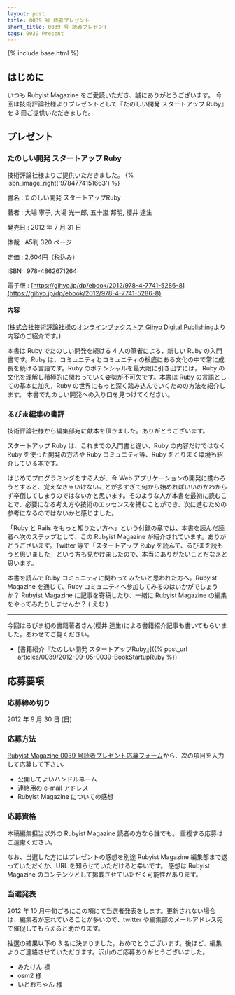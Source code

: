 ```yaml
---
layout: post
title: 0039 号 読者プレゼント
short_title: 0039 号 読者プレゼント
tags: 0039 Present
---
```

{% include base.html %}


## はじめに

いつも Rubyist Magazine をご愛読いただき、誠にありがとうございます。
今回は技術評論社様よりプレゼントとして『たのしい開発 スタートアップ Ruby』を 3 冊ご提供いただきました。

## プレゼント

### たのしい開発 スタートアップ Ruby

技術評論社様よりご提供いただきました。
{% isbn_image_right('9784774151663') %}

書名
: たのしい開発 スタートアップRuby

著者
: 大場 寧子, 大場 光一郎, 五十嵐 邦明, 櫻井 達生

発売日
: 2012 年 7 月 31 日

体裁
:  A5判 320 ページ

定価
: 2,604円（税込み）

ISBN
: 978-4862671264

電子版
: [https://gihyo.jp/dp/ebook/2012/978-4-7741-5286-8](https://gihyo.jp/dp/ebook/2012/978-4-7741-5286-8)

#### 内容

([株式会社技術評論社様のオンラインブックストア Gihyo Digital Publishing](http://www.wgn.co.jp/store/dat/3241/)より内容のご紹介です。)

本書は Ruby でたのしい開発を続ける 4 人の筆者による，新しい Ruby の入門書です。Ruby は，コミュニティとコミュニティの根底にある文化の中で常に成長を続ける言語です。Ruby のポテンシャルを最大限に引き出すには， Ruby の文化を理解し積極的に関わっていく姿勢が不可欠です。本書は Ruby の言語としての基本に加え，Ruby の世界にもっと深く踏み込んでいくための方法を紹介します。
本書でたのしい開発への入り口を見つけてください。

### るびま編集の書評

技術評論社様から編集部宛に献本を頂きました。ありがとうございます。

スタートアップ Ruby は、これまでの入門書と違い、Ruby の内容だけではなく Ruby を使った開発の方法や Ruby コミュニティ等、Ruby をとりまく環境も紹介している本です。

はじめてプログラミングをする人が、今 Web アプリケーションの開発に携わろうとすると、覚えなきゃいけないことが多すぎて何から始めればいいのかわからず卒倒してしまうのではないかと思います。そのような人が本書を最初に読むことで、必要になる考え方や技術のエッセンスを捕むことができ、次に進むための参考になるのではないかと感じました。

「Ruby と Rails をもっと知りたい方へ」という付録の章では、本書を読んだ読者へ次のステップとして、この Rubyist Magazine が紹介されています。ありがとうございます。Twitter 等で「スタートアップ Ruby を読んで、るびまを読もうと思いました」という方も見かけましたので、本当にありがたいことだなぁと思います。

本書を読んで Ruby コミュニティに関わってみたいと思われた方へ。Rubyist Magazine を通じて、Ruby コミュニティへ参加してみるのはいかがでしょうか？ Rubyist Magazine に記事を寄稿したり、一緒に Rubyist Magazine の編集をやってみたりしませんか？ ( えむ )

----
今回はるびま初の書籍著者さん(櫻井 達生)による書籍紹介記事も書いてもらいました。あわせてご覧ください。 

* [書籍紹介『たのしい開発 スタートアップRuby』]({% post_url articles/0039/2012-09-05-0039-BookStartupRuby %})


## 応募要項

### 応募締め切り

2012 年 9 月 30 日 (日)

### 応募方法

[Rubyist Magazine 0039 号読者プレゼント応募フォーム](https://docs.google.com/spreadsheet/viewform?formkey=dDRKbGtDdm1hVzMxQ1lvdGFfUWxwV2c6MQ)から、次の項目を入力して応募して下さい。

* 公開してよいハンドルネーム
* 連絡用の e-mail アドレス
* Rubyist Magazine についての感想


### 応募資格

本稿編集担当以外の Rubyist Magazine 読者の方なら誰でも。
重複する応募はご遠慮ください。

なお、当選した方にはプレゼントの感想を別途 Rubyist Magazine
編集部まで送っていただくか、URL を知らせていただけると幸いです。
感想は Rubyist Magazine のコンテンツとして掲載させていただく可能性があります。

### 当選発表

2012 年 10 月中旬ごろにこの項にて当選者発表をします。更新されない場合は、編集者が忘れていることが多いので、twitter や編集部のメールアドレス宛で催促してもらえると助かります。

抽選の結果以下の 3 名に決まりました。おめでとうございます。後ほど、編集よりご連絡させていただきます。沢山のご応募ありがとうございました。

* みたけん 様
* osm2 様
* いとおちゃん 様



